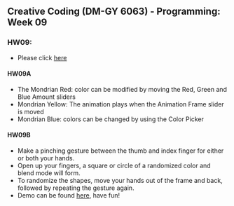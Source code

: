 ## Creative Coding (DM-GY 6063) - Programming: Week 09

### HW09:
- Please click [here](https://lauren-tsao-dm-gy-6063-2024fall-b.github.io/HW09/)

#### HW09A
- The Mondrian Red: color can be modified by moving the Red, Green and Blue Amount sliders
- Mondrian Yellow: The animation plays when the Animation Frame slider is moved
- Mondrian Blue: colors can be changed by using the Color Picker

#### HW09B
- Make a pinching gesture between the thumb and index finger for either or both your hands.
- Open up your fingers, a square or circle of a randomized color and blend mode will form.
- To randomize the shapes, move your hands out of the frame and back, followed by repeating the gesture again.
- Demo can be found [here](https://drive.google.com/file/d/1g1bWzyEPrzzbnQOxlNhNeb0TrSW2aINS/view?usp=sharing), have fun!
